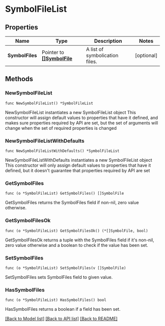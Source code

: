 # SymbolFileList

## Properties

Name | Type | Description | Notes
------------ | ------------- | ------------- | -------------
**SymbolFiles** | Pointer to [**[]SymbolFile**](SymbolFile.md) | A list of symbolication files. | [optional] 

## Methods

### NewSymbolFileList

`func NewSymbolFileList() *SymbolFileList`

NewSymbolFileList instantiates a new SymbolFileList object
This constructor will assign default values to properties that have it defined,
and makes sure properties required by API are set, but the set of arguments
will change when the set of required properties is changed

### NewSymbolFileListWithDefaults

`func NewSymbolFileListWithDefaults() *SymbolFileList`

NewSymbolFileListWithDefaults instantiates a new SymbolFileList object
This constructor will only assign default values to properties that have it defined,
but it doesn't guarantee that properties required by API are set

### GetSymbolFiles

`func (o *SymbolFileList) GetSymbolFiles() []SymbolFile`

GetSymbolFiles returns the SymbolFiles field if non-nil, zero value otherwise.

### GetSymbolFilesOk

`func (o *SymbolFileList) GetSymbolFilesOk() (*[]SymbolFile, bool)`

GetSymbolFilesOk returns a tuple with the SymbolFiles field if it's non-nil, zero value otherwise
and a boolean to check if the value has been set.

### SetSymbolFiles

`func (o *SymbolFileList) SetSymbolFiles(v []SymbolFile)`

SetSymbolFiles sets SymbolFiles field to given value.

### HasSymbolFiles

`func (o *SymbolFileList) HasSymbolFiles() bool`

HasSymbolFiles returns a boolean if a field has been set.


[[Back to Model list]](../README.md#documentation-for-models) [[Back to API list]](../README.md#documentation-for-api-endpoints) [[Back to README]](../README.md)


